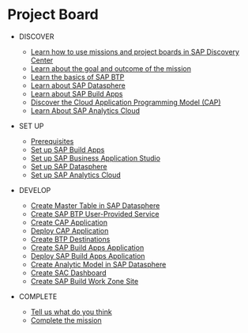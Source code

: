 # Project Board

<!-- disco-toc-start -->

- DISCOVER
    - [Learn how to use missions and project boards in SAP Discovery Center](./documentation/discover/how-to-use-missions)
    - [Learn about the goal and outcome of the mission](./documentation/discover/goal-and-outcome-of-mission)
    - [Learn the basics of SAP BTP](./documentation/discover/sap-btp-basics)
    - [Learn about SAP Datasphere](./documentation/discover/sap-datasphere)
    - [Learn about SAP Build Apps](./documentation/discover/sap-build-apps)
    - [Discover the Cloud Application Programming Model (CAP)](./documentation/discover/discover-cap)
    - [Learn About SAP Analytics Cloud](./documentation/discover/sap-analytics-cloud)
   
- SET UP
    - [Prerequisites](./documentation/set-up/mission-prerequisites/README.md)
    - [Set up SAP Build Apps](./documentation/set-up/set-up-build-apps)
    - [Set up SAP Business Application Studio](./documentation/set-up/set-up-business-application-studio)
    - [Set up SAP Datasphere](./documentation/set-up/set-up-datasphere)
    - [Set up SAP Analytics Cloud](./documentation/set-up/set-up-sac)

- DEVELOP
    - [Create Master Table in SAP Datasphere](./documentation/develop/create-master-table)
    - [Create SAP BTP User-Provided Service](./documentation/develop/create-user-provided-service)
    - [Create CAP Application](./documentation/develop/create-cap-application)  
    - [Deploy CAP Application](./documentation/develop/deploy-cap-application)
    - [Create BTP Destinations](./documentation/develop/create-btp-destination)
    - [Create SAP Build Apps Application](./documentation/develop/create-build-apps-app)
    - [Deploy SAP Build Apps Application](./documentation/develop/deploy-build-apps-app)
    - [Create Analytic Model in SAP Datasphere](./documentation/develop/create-analytic-model)
    - [Create SAC Dashboard](./documentation/develop/create-sac-dashboard)
    - [Create SAP Build Work Zone Site](./documentation/develop/create-work-zone-site)

- COMPLETE
    - [Tell us what do you think](./documentation/complete/give-feedback)
    - [Complete the mission](./documentation/complete/complete-mission)
      
 <!-- disco-toc-end -->
